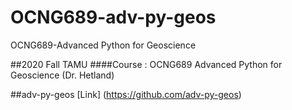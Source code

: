 # OCNG689-adv-py-geos
OCNG689-Advanced Python for Geoscience

##2020 Fall TAMU
####Course : OCNG689 Advanced Python for Geoscience (Dr. Hetland) 

##adv-py-geos
[Link]
(https://github.com/adv-py-geos)
